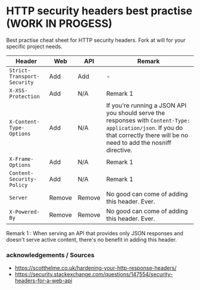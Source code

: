 # HTTP security headers best practise (WORK IN PROGESS)
Best practise cheat sheet for HTTP security headers. Fork at will for your specific project needs.


| Header                      |  Web            |  API  | Remark
|-----------------------------|-----------------|-------|------------
| `Strict-Transport-Security` | Add             | Add   | -
| `X-XSS-Protection`          | Add             | N/A   | Remark 1
| `X-Content-Type-Options`    | Add             | N/A   | If you're running a JSON API you should serve the responses with `Content-Type: application/json`. If you do that correctly there will be no need to add the nosniff directive.
| `X-Frame-Options`           | Add             | N/A   | Remark 1
| `Content-Security-Policy`   | Add             | N/A   | Remark 1
| `Server`                    | Remove          | Remove | No good can come of adding this header. Ever.
| `X-Powered-By`              | Remove          | Remove | No good can come of adding this header. Ever.


Remark 1 : When serving an API that provides only JSON responses and doesn't serve active content, there's no benefit in adding this header.

### acknowledgements / Sources
- https://scotthelme.co.uk/hardening-your-http-response-headers/
- https://security.stackexchange.com/questions/147554/security-headers-for-a-web-api
